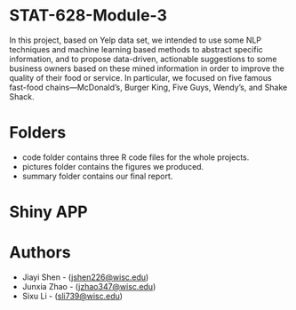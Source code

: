 # STAT-628-Module-3
In this project, based on Yelp data set, we intended to use some NLP techniques and machine learning based methods to abstract specific information, and to propose data-driven, actionable suggestions to some business owners based on these mined information in order to improve the quality of their food or service. In particular, we focused on five famous fast-food chains—McDonald’s, Burger King, Five Guys, Wendy’s, and Shake Shack.

# Folders
- code folder contains three R code files for the whole projects.
- pictures folder contains the figures we produced.
- summary folder contains our final report.

# Shiny APP


# Authors
- Jiayi Shen - (jshen226@wisc.edu)
- Junxia Zhao - (jzhao347@wisc.edu)
- Sixu Li - (sli739@wisc.edu)
